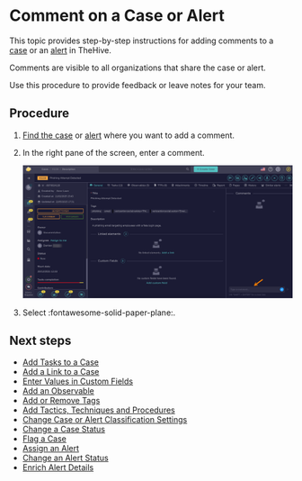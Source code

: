 # Comment on a Case or Alert

<!-- md:permission `manageComment` -->

This topic provides step-by-step instructions for adding comments to a [case](about-cases.md) or an [alert](../alerts/about-alerts.md) in TheHive.

Comments are visible to all organizations that share the case or alert.

Use this procedure to provide feedback or leave notes for your team.

<h2>Procedure</h2>

1. [Find the case](./search-for-cases/find-a-case.md) or [alert](../alerts/search-for-alerts/find-an-alert.md) where you want to add a comment.

2. In the right pane of the screen, enter a comment.

    ![Comment on a case or alert](../../../images/user-guides/analyst-corner/cases/comment-case-alert.png)

3. Select :fontawesome-solid-paper-plane:.

<h2>Next steps</h2>

* [Add Tasks to a Case](add-tasks-to-a-case.md)
* [Add a Link to a Case](./case-links/add-a-link-to-a-case.md)
* [Enter Values in Custom Fields](./custom-fields/enter-values-in-custom-fields.md)
* [Add an Observable](./observables/add-an-observable.md)
* [Add or Remove Tags](./tags/add-remove-tags.md)
* [Add Tactics, Techniques and Procedures](./ttps/add-ttps.md)
* [Change Case or Alert Classification Settings](change-case-alert-classification-settings.md)
* [Change a Case Status](change-status-case.md)
* [Flag a Case](flag-a-case.md)
* [Assign an Alert](../alerts/assign-an-alert.md)
* [Change an Alert Status](../alerts/change-status-alert.md)
* [Enrich Alert Details](../alerts/enrich-alert-details.md)
